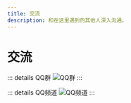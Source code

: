 ```yaml
---
title: 交流
description: 和在这里遇到的其他人深入沟通。
---
```


# 交流

::: details QQ群
![QQ群](https://pubassets.openboard.dev/community/qq_group.jpg)
:::

::: details QQ频道
![QQ频道](https://pubassets.openboard.dev/community/qq_channel.jpg)
:::
